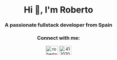 <h1 align="center">Hi 👋, I'm Roberto</h1>
<h3 align="center">A passionate fullstack developer from Spain</h3>

<h3 align="center">Connect with me:</h3>
<p align="center">
<a href="https://linkedin.com/in/robertofernandezdiaz" target="blank"><img align="center" src="https://raw.githubusercontent.com/rahuldkjain/github-profile-readme-generator/master/src/images/icons/Social/linked-in-alt.svg" alt="robertofernandezdiaz" height="30" width="40" /></a>
<a href="https://stackoverflow.com/users/4110708" target="blank"><img align="center" src="https://raw.githubusercontent.com/rahuldkjain/github-profile-readme-generator/master/src/images/icons/Social/stack-overflow.svg" alt="4110708" height="30" width="40" /></a>
</p>
